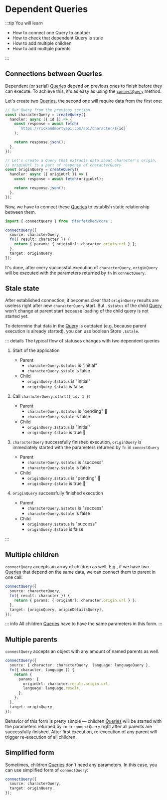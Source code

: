 # Dependent Queries

:::tip You will learn

- How to connect one Query to another
- How to check that dependent Query is stale
- How to add multiple children
- How to add multiple parents

:::

## Connections between Queries

Dependent (or serial) [Queries](/api/primitives/query) depend on previous ones to finish before they can execute. To achieve this, it's as easy as using the [`connectQuery`](/api/operators/connect_query) method.

Let's create two [Queries](/api/primitives/query), the second one will require data from the first one:

```ts
// Our Query from the previous section
const characterQuery = createQuery({
  handler: async ({ id }) => {
    const response = await fetch(
      `https://rickandmortyapi.com/api/character/${id}`
    );

    return response.json();
  },
});

// Let's create a Query that extracts data about character's origin,
// originUrl is a part of response of characterQuery
const originQuery = createQuery({
  handler: async ({ originUrl }) => {
    const response = await fetch(originUrl);

    return response.json();
  },
});
```

Now, we have to connect these [Queries](/api/primitives/query) to establish static relationship between them.

```ts
import { connectQuery } from '@farfetched/core';

connectQuery({
  source: characterQuery,
  fn({ result: character }) {
    return { params: { originUrl: character.origin.url } };
  },
  target: originQuery,
});
```

It's done, after every successful execution of `characterQuery`, `originQuery` will be executed with the parameters returned by `fn` in `connectQuery`.

## Stale state

After established connection, it becomes clear that `originQuery` results are useless right after new `characterQuery` start. But `.$status` of the child [Query](/api/primitives/query) won't change at parent start because loading of the child query is not started yet.

To determine that data in the [Query](/api/primitives/query) is outdated (e.g. because parent execution is already started), you can use boolean Store `.$stale`.

::: details The typical flow of statuses changes with two dependent queries

1. Start of the application

   - Parent
     - `characterQuery.$status` is "initial"
     - `characterQuery.$stale` is false
   - Child
     - `originQuery.$status` is "initial"
     - `originQuery.$stale` is false

2. Call `characterQuery.start({ id: 1 })`

   - Parent
     - `characterQuery.$status` is "pending" 🚨
     - `characterQuery.$stale` is false
   - Child
     - `originQuery.$status` is "initial"
     - `originQuery.$stale` is true 🚨

3. `characterQuery` successfully finished execution, `originQuery` is immediately started with the parameters returned by `fn` in `connectQuery`

   - Parent
     - `characterQuery.$status` is "success"
     - `characterQuery.$stale` is false
   - Child
     - `originQuery.$status` is "pending" 🚨
     - `originQuery.$stale` is true 🚨

4. `originQuery` successfully finished execution

   - Parent
     - `characterQuery.$status` is "success"
     - `characterQuery.$stale` is false
   - Child
     - `originQuery.$status` is "success"
     - `originQuery.$stale` is false

:::

## Multiple children

`connectQuery` accepts an array of children as well. E.g., if we have two [Queries](/api/primitives/query) that depend on the same data, we can connect them to parent in one call:

```ts
connectQuery({
  source: characterQuery,
  fn({ result: character }) {
    return { params: { originUrl: character.origin.url } };
  },
  target: [originQuery, originDetailsQuery],
});
```

::: info
All children [Queries](/api/primitives/query) have to have the same parameters in this form.
:::

## Multiple parents

`connectQuery` accepts an object with any amount of named parents as well.

```ts
connectQuery({
  source: { character: characterQuery, language: languageQuery },
  fn({ character, language }) {
    return {
      params: {
        originUrl: character.result.origin.url,
        language: language.result,
      },
    };
  },
  target: originQuery,
});
```

Behavior of this form is pretty simple — children [Queries](/api/primitives/query) will be started with the parameters returned by `fn` in `connectQuery` right after all parents are successfully finished. After first execution, re-execution of any parent will trigger re-execution of all children.

## Simplified form

Sometimes, children [Queries](/api/primitives/query) don't need any parameters. In this case, you can use simplified form of `connectQuery`:

```ts
connectQuery({
  source: characterQuery,
  target: originQuery,
});
```
